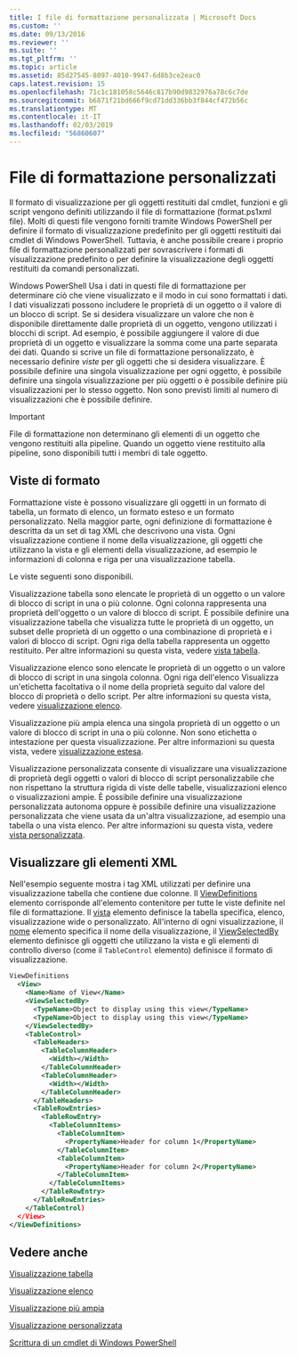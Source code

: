 ```yaml
---
title: I file di formattazione personalizzata | Microsoft Docs
ms.custom: ''
ms.date: 09/13/2016
ms.reviewer: ''
ms.suite: ''
ms.tgt_pltfrm: ''
ms.topic: article
ms.assetid: 85d27545-8097-4010-9947-6d8b3ce2eac0
caps.latest.revision: 15
ms.openlocfilehash: 71c1c181058c5646c817b90d9832976a78c6c7de
ms.sourcegitcommit: b6871f21bd666f9cd71dd336bb3f844cf472b56c
ms.translationtype: MT
ms.contentlocale: it-IT
ms.lasthandoff: 02/03/2019
ms.locfileid: "56860607"
---
```

# <a name="custom-formatting-files"></a>File di formattazione personalizzati

Il formato di visualizzazione per gli oggetti restituiti dal cmdlet, funzioni e gli script vengono definiti utilizzando il file di formattazione (format.ps1xml file). Molti di questi file vengono forniti tramite Windows PowerShell per definire il formato di visualizzazione predefinito per gli oggetti restituiti dai cmdlet di Windows PowerShell. Tuttavia, è anche possibile creare i proprio file di formattazione personalizzati per sovrascrivere i formati di visualizzazione predefinito o per definire la visualizzazione degli oggetti restituiti da comandi personalizzati.

Windows PowerShell Usa i dati in questi file di formattazione per determinare ciò che viene visualizzato e il modo in cui sono formattati i dati. I dati visualizzati possono includere le proprietà di un oggetto o il valore di un blocco di script.  Se si desidera visualizzare un valore che non è disponibile direttamente dalle proprietà di un oggetto, vengono utilizzati i blocchi di script. Ad esempio, è possibile aggiungere il valore di due proprietà di un oggetto e visualizzare la somma come una parte separata dei dati. Quando si scrive un file di formattazione personalizzato, è necessario definire *viste* per gli oggetti che si desidera visualizzare. È possibile definire una singola visualizzazione per ogni oggetto, è possibile definire una singola visualizzazione per più oggetti o è possibile definire più visualizzazioni per lo stesso oggetto. Non sono previsti limiti al numero di visualizzazioni che è possibile definire.

> [!IMPORTANT]
> File di formattazione non determinano gli elementi di un oggetto che vengono restituiti alla pipeline. Quando un oggetto viene restituito alla pipeline, sono disponibili tutti i membri di tale oggetto.

## <a name="format-views"></a>Viste di formato

Formattazione viste è possono visualizzare gli oggetti in un formato di tabella, un formato di elenco, un formato esteso e un formato personalizzato. Nella maggior parte, ogni definizione di formattazione è descritta da un set di tag XML che descrivono una vista. Ogni visualizzazione contiene il nome della visualizzazione, gli oggetti che utilizzano la vista e gli elementi della visualizzazione, ad esempio le informazioni di colonna e riga per una visualizzazione tabella.

Le viste seguenti sono disponibili.

Visualizzazione tabella sono elencate le proprietà di un oggetto o un valore di blocco di script in una o più colonne. Ogni colonna rappresenta una proprietà dell'oggetto o un valore di blocco di script. È possibile definire una visualizzazione tabella che visualizza tutte le proprietà di un oggetto, un subset delle proprietà di un oggetto o una combinazione di proprietà e i valori di blocco di script. Ogni riga della tabella rappresenta un oggetto restituito. Per altre informazioni su questa vista, vedere [vista tabella](../format/creating-a-table-view.md).

Visualizzazione elenco sono elencate le proprietà di un oggetto o un valore di blocco di script in una singola colonna. Ogni riga dell'elenco Visualizza un'etichetta facoltativa o il nome della proprietà seguito dal valore del blocco di proprietà o dello script. Per altre informazioni su questa vista, vedere [visualizzazione elenco](../format/creating-a-list-view.md).

Visualizzazione più ampia elenca una singola proprietà di un oggetto o un valore di blocco di script in una o più colonne. Non sono etichetta o intestazione per questa visualizzazione. Per altre informazioni su questa vista, vedere [visualizzazione estesa](../format/creating-a-wide-view.md).

Visualizzazione personalizzata consente di visualizzare una visualizzazione di proprietà degli oggetti o valori di blocco di script personalizzabile che non rispettano la struttura rigida di viste delle tabelle, visualizzazioni elenco o visualizzazioni ampie. È possibile definire una visualizzazione personalizzata autonoma oppure è possibile definire una visualizzazione personalizzata che viene usata da un'altra visualizzazione, ad esempio una tabella o una vista elenco. Per altre informazioni su questa vista, vedere [vista personalizzata](../format/creating-custom-controls.md).

## <a name="view-xml-elements"></a>Visualizzare gli elementi XML

Nell'esempio seguente mostra i tag XML utilizzati per definire una visualizzazione tabella che contiene due colonne. Il [ViewDefinitions](../format/viewdefinitions-element-format.md) elemento corrisponde all'elemento contenitore per tutte le viste definite nel file di formattazione. Il [vista](../format/view-element-format.md) elemento definisce la tabella specifica, elenco, visualizzazione wide o personalizzato. All'interno di ogni visualizzazione, il [nome](../format/name-element-for-view-format.md) elemento specifica il nome della visualizzazione, il [ViewSelectedBy](../format/viewselectedby-element-format.md) elemento definisce gli oggetti che utilizzano la vista e gli elementi di controllo diverso (come il `TableControl` elemento) definisce il formato di visualizzazione.

```xml
ViewDefinitions
  <View>
    <Name>Name of View</Name>
    <ViewSelectedBy>
      <TypeName>Object to display using this view</TypeName>
      <TypeName>Object to display using this view</TypeName>
    </ViewSelectedBy>
    <TableControl>
      <TableHeaders>
        <TableColumnHeader>
          <Width></Width>
        </TableColumnHeader>
        <TableColumnHeader>
          <Width></Width>
        </TableColumnHeader>
      </TableHeaders>
      <TableRowEntries>
        <TableRowEntry>
          <TableColumnItems>
            <TableColumnItem>
              <PropertyName>Header for column 1</PropertyName>
            </TableColumnItem>
            <TableColumnItem>
              <PropertyName>Header for column 2</PropertyName>
            </TableColumnItem>
          </TableColumnItems>
        </TableRowEntry>
      </TableRowEntries>
    </TableControl)
  </View>
</ViewDefinitions>

```

## <a name="see-also"></a>Vedere anche

[Visualizzazione tabella](../format/creating-a-table-view.md)

[Visualizzazione elenco](../format/creating-a-list-view.md)

[Visualizzazione più ampia](../format/creating-a-wide-view.md)

[Visualizzazione personalizzata](../format/creating-custom-controls.md)

[Scrittura di un cmdlet di Windows PowerShell](./writing-a-windows-powershell-cmdlet.md)
